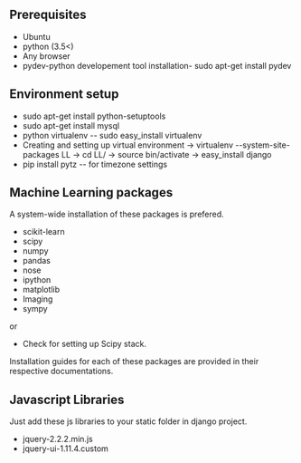 Prerequisites
-------------
* Ubuntu
* python (3.5<)
* Any browser
* pydev-python developement tool
	installation- sudo apt-get install pydev

Environment setup
-----------------
* sudo apt-get install python-setuptools
* sudo apt-get install mysql
* python virtualenv -- sudo easy_install virtualenv
* Creating and setting up virtual environment
	-> virtualenv --system-site-packages LL
	-> cd LL/
	-> source bin/activate 
	-> easy_install django
* pip install pytz -- for timezone settings

Machine Learning packages
-------------------------
A system-wide installation of these packages is prefered.

* scikit-learn
* scipy
* numpy
* pandas
* nose
* ipython
* matplotlib
* Imaging
* sympy

or 

* Check for setting up Scipy stack.

Installation guides for each of these packages are provided in their respective documentations.

Javascript Libraries
--------------------
Just add these js libraries to your static folder in django project.
* jquery-2.2.2.min.js
* jquery-ui-1.11.4.custom



